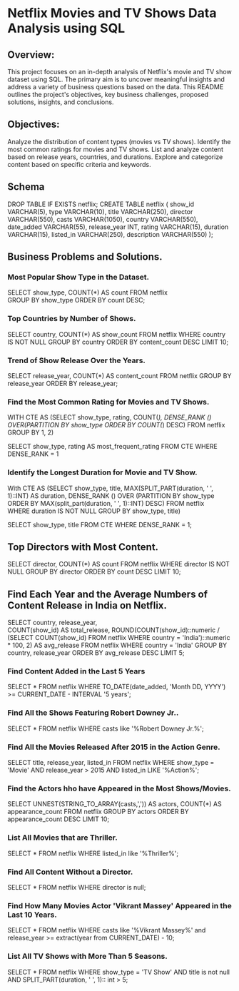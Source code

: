 # Netflix Movies and TV Shows Data Analysis using SQL

## Overview:
This project focuses on an in-depth analysis of Netflix's movie and TV show dataset using SQL. 
The primary aim is to uncover meaningful insights and address a variety of business questions based on the data. 
This README outlines the project's objectives, key business challenges, proposed solutions, insights, and conclusions.

## Objectives:
Analyze the distribution of content types (movies vs TV shows).
Identify the most common ratings for movies and TV shows.
List and analyze content based on release years, countries, and durations.
Explore and categorize content based on specific criteria and keywords.

## Schema
DROP TABLE IF EXISTS netflix;
CREATE TABLE netflix
(
    show_id      VARCHAR(5),
    type         VARCHAR(10),
    title        VARCHAR(250),
    director     VARCHAR(550),
    casts        VARCHAR(1050),
    country      VARCHAR(550),
    date_added   VARCHAR(55),
    release_year INT,
    rating       VARCHAR(15),
    duration     VARCHAR(15),
    listed_in    VARCHAR(250),
    description  VARCHAR(550)
);

## Business Problems and Solutions.

### Most Popular Show Type in the Dataset.
SELECT show_type,
       COUNT(*) AS count
FROM netflix	
GROUP BY show_type
ORDER BY count DESC;
### Top Countries by Number of Shows.
SELECT country, COUNT(*) AS show_count
FROM netflix
WHERE country IS NOT NULL
GROUP BY country
ORDER BY content_count DESC
LIMIT 10;
### Trend of Show Release Over the Years.
SELECT release_year, COUNT(*) AS content_count
FROM netflix
GROUP BY release_year
ORDER BY release_year;
### Find the Most Common Rating for Movies and TV Shows.
WITH CTE AS
(SELECT show_type, rating, COUNT(*),
DENSE_RANK () OVER(PARTITION BY show_type ORDER BY COUNT(*) DESC)
FROM netflix
GROUP BY 1, 2)

SELECT show_type, rating AS most_frequent_rating
FROM CTE
WHERE DENSE_RANK = 1
### Identify the Longest Duration for Movie and TV Show.
With CTE AS
(SELECT show_type, title, MAX(SPLIT_PART(duration, ' ', 1)::INT) AS duration,
DENSE_RANK () OVER (PARTITION BY show_type ORDER BY MAX(split_part(duration, ' ', 1)::INT) DESC)
FROM netflix	
WHERE duration IS NOT NULL
GROUP BY show_type, title)

SELECT show_type, title
FROM CTE
WHERE DENSE_RANK = 1;
## Top Directors with Most Content.
SELECT director, COUNT(*) AS count
FROM netflix
WHERE director IS NOT NULL
GROUP BY director
ORDER BY count DESC
LIMIT 10;
## Find Each Year and the Average Numbers of Content Release in India on Netflix.
SELECT country, release_year,	
COUNT(show_id) AS total_release,
ROUND(COUNT(show_id)::numeric /	
        (SELECT COUNT(show_id) FROM netflix WHERE country = 'India')::numeric * 100, 2) AS avg_release
FROM netflix
WHERE country = 'India'
GROUP BY country, release_year
ORDER BY avg_release DESC
LIMIT 5;
### Find Content Added in the Last 5 Years
SELECT *
FROM netflix
WHERE TO_DATE(date_added, 'Month DD, YYYY') >= CURRENT_DATE - INTERVAL '5 years';
### Find All the Shows Featuring Robert Downey Jr..
SELECT *
FROM netflix
WHERE casts like '%Robert Downey Jr.%';
### Find All the Movies Released After 2015 in the Action Genre.
SELECT title, release_year, listed_in
FROM netflix
WHERE show_type = 'Movie' 
  AND release_year > 2015
  AND listed_in LIKE '%Action%';
### Find the Actors hho have Appeared in the Most Shows/Movies.
SELECT UNNEST(STRING_TO_ARRAY(casts,',')) AS actors, COUNT(*) AS appearance_count
FROM netflix
GROUP BY actors
ORDER BY appearance_count DESC
LIMIT 10;
### List All Movies that are Thriller.
SELECT *
FROM netflix
WHERE listed_in like '%Thriller%';
### Find All Content Without a Director.
SELECT *
FROM netflix
WHERE director is null;
### Find How Many Movies Actor 'Vikrant Massey' Appeared in the Last 10 Years.
SELECT *
FROM netflix
WHERE casts like '%Vikrant Massey%'
and release_year >= extract(year from CURRENT_DATE) - 10;
### List All TV Shows with More Than 5 Seasons.
SELECT *
FROM netflix
WHERE show_type = 'TV Show' AND title is not null
AND SPLIT_PART(duration, ' ', 1):: int > 5;







	
 


